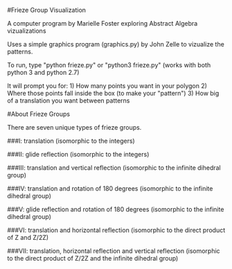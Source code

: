 #Frieze Group Visualization

A computer program by Marielle Foster exploring Abstract Algebra vizualizations

Uses a simple graphics program (graphics.py) by John Zelle to vizualize the patterns.

To run, type "python frieze.py" or "python3 frieze.py" (works with both python 3 and python 2.7)

It will prompt you for:
	1) How many points you want in your polygon
	2) Where those points fall inside the box (to make your "pattern")
	3) How big of a translation you want between patterns
	
	
#About Frieze Groups

There are seven unique types of frieze groups.

###I: translation 
(isomorphic to the integers)

###II: glide reflection 
(isomorphic to the integers)

###III: translation and vertical reflection 
(isomorphic to the infinite dihedral group)

###IV: translation and rotation of 180 degrees (isomorphic to the infinite dihedral group)

###V: glide reflection and rotation of 180 degrees (isomorphic to the infinite dihedral group)

###VI: translation and horizontal reflection (isomorphic to the direct product of Z and Z/2Z)

###VII: translation, horizontal reflection and vertical reflection (isomorphic to the direct product of Z/2Z and the infinite dihedral group)